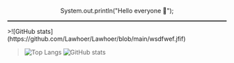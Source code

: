 <p align="center"> System.out.println("Hello everyone 👋"); </p>
<hr style="border: 0.5px solid gray">
>![GitHub stats](https://github.com/Lawhoer/Lawhoer/blob/main/wsdfwef.jfif)

>![Top Langs](https://github-readme-stats.vercel.app/api/top-langs/?username=Lawhoer&theme=tokyonight&hide_title=true&card_width=310px)
![GitHub stats](https://github-readme-stats.vercel.app/api?username=Lawhoer&show_icons=true&theme=tokyonight)



